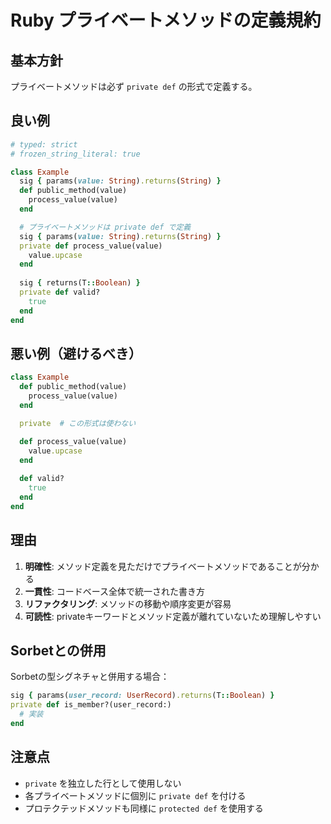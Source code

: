 # Ruby プライベートメソッドの定義規約

## 基本方針
プライベートメソッドは必ず `private def` の形式で定義する。

## 良い例
```ruby
# typed: strict
# frozen_string_literal: true

class Example
  sig { params(value: String).returns(String) }
  def public_method(value)
    process_value(value)
  end

  # プライベートメソッドは private def で定義
  sig { params(value: String).returns(String) }
  private def process_value(value)
    value.upcase
  end
  
  sig { returns(T::Boolean) }
  private def valid?
    true
  end
end
```

## 悪い例（避けるべき）
```ruby
class Example
  def public_method(value)
    process_value(value)
  end

  private  # この形式は使わない

  def process_value(value)
    value.upcase
  end
  
  def valid?
    true
  end
end
```

## 理由
1. **明確性**: メソッド定義を見ただけでプライベートメソッドであることが分かる
2. **一貫性**: コードベース全体で統一された書き方
3. **リファクタリング**: メソッドの移動や順序変更が容易
4. **可読性**: privateキーワードとメソッド定義が離れていないため理解しやすい

## Sorbetとの併用
Sorbetの型シグネチャと併用する場合：
```ruby
sig { params(user_record: UserRecord).returns(T::Boolean) }
private def is_member?(user_record:)
  # 実装
end
```

## 注意点
- `private` を独立した行として使用しない
- 各プライベートメソッドに個別に `private def` を付ける
- プロテクテッドメソッドも同様に `protected def` を使用する